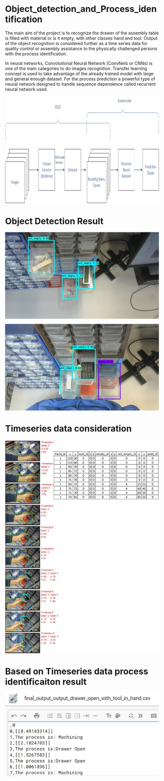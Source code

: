 # Object_detection_and_Process_identification

The main aim of the project is to recognize the drawer of the assembly table is filled with material or is it empty, with other classes hand and tool. Output of the object recognition is considered further as a time series data for quality control or assembly assistance to the physically challenged persons with the process identification. 

In neural networks, Convolutional Neural Network (ConvNets or CNNs) is one of the main categories to do images recognition. Transfer learning concept is used to take advantage of the already trained model with large and general enough dataset. For the process prediction a powerful type of neural network designed to handle sequence dependence called recurrent neural network used. 

<p align="center">
  <img width="600" height="350" src="https://raw.githubusercontent.com/tirthjagad/Object_detection_and_Process_identification/master/Diagrams_and_Results/overview_of_process.jpg">
</p>

# Object Detection Result
![alt text](https://raw.githubusercontent.com/tirthjagad/Object_detection_and_Process_identification/master/Diagrams_and_Results/detection_result_1.jpg)

![alt text](https://raw.githubusercontent.com/tirthjagad/Object_detection_and_Process_identification/master/Diagrams_and_Results/detection_result_2.jpg)

# Timeseries data consideration
![alt text](https://raw.githubusercontent.com/tirthjagad/Object_detection_and_Process_identification/master/Diagrams_and_Results/timeseries_consideration.jpg)

# Based on Timeseries data process identificaiton result
![alt text](https://raw.githubusercontent.com/tirthjagad/Object_detection_and_Process_identification/master/Diagrams_and_Results/From_video_process_ldentification.jpg)
